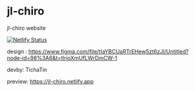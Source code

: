 # jl-chiro
jl-chiro website

[![Netlify Status](https://api.netlify.com/api/v1/badges/6bf20d3b-f1e4-4866-8e9d-b1a41db95091/deploy-status)](https://app.netlify.com/sites/jl-chiro/deploys)

design : https://www.figma.com/file/tIaYBCUaRTrEHew5zt6zJl/Untitled?node-id=98%3A6&t=tlrioXmUfLWrDmCW-1

devby: TichaTin

preview: https://jl-chiro.netlify.app